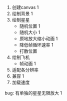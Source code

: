 1. 创建canvas 1
2. 绘制背景 1
3. 绘制星星
	+ 随机位置	1
	+ 随机大小	1
	+ 原地放大缩小动画 1
	+ 降低帧循环速率 1
	+ 打散位置
4. 绘制飞机
	+ 帧动画 1
5. 适配各分辨率
6. 兼容 1
7. 加载速度

bug: 有单独的星星无限放大 1